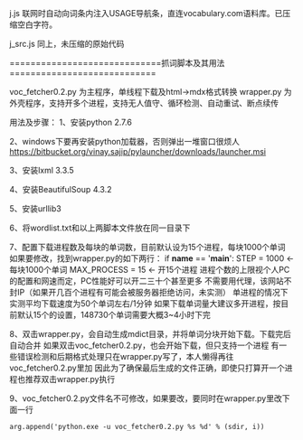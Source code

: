 
j.js
联网时自动向词条内注入USAGE导航条，直连vocabulary.com语料库。已压缩空白字符。

j_src.js
同上，未压缩的原始代码

=============================抓词脚本及其用法============================

voc_fetcher0.2.py
为主程序，单线程下载及html->mdx格式转换
wrapper.py
为外壳程序，支持开多个进程，支持无人值守、循环检测、自动重试、断点续传

用法及步骤：
1、安装python 2.7.6

2、windows下要再安装python加载器，否则弹出一堆窗口很烦人
  https://bitbucket.org/vinay.sajip/pylauncher/downloads/launcher.msi

3、安装lxml 3.3.5

4、安装BeautifulSoup 4.3.2

5、安装urllib3

6、将wordlist.txt和以上两脚本文件放在同一目录下

7、配置下载进程数及每块的单词数，目前默认设为15个进程，每块1000个单词
如果要修改，找到wrapper.py的如下两行：
if __name__ == '__main__':
    STEP = 1000        <- 每块1000个单词
    MAX_PROCESS = 15   <- 开15个进程
进程个数的上限视个人PC的配置和网速而定，PC性能好可以开二三十个甚至更多
不需要用代理，该网站不封IP（如果开几百个进程有可能会被服务器拒绝访问，未实测）
单进程的情况下实测平均下载速度为50个单词左右/1分钟
如果下载单词量大建议多开进程，按目前默认15个的设置，148730个单词需要大概3~4小时下完

8、双击wrapper.py，会自动生成mdict目录，并将单词分块开始下载。下载完后自动合并
    如果双击voc_fetcher0.2.py，也会开始下载，但只支持一个进程
    有一些错误检测和后期格式处理只在wrapper.py写了，本人懒得再往voc_fetcher0.2.py里加
    因此为了确保最后生成的文件正确，即使只打算开一个进程也推荐双击wrapper.py执行

9、voc_fetcher0.2.py文件名不可修改，如果要改，要同时在wrapper.py里改下面一行

    arg.append('python.exe -u voc_fetcher0.2.py %s %d' % (sdir, i))
